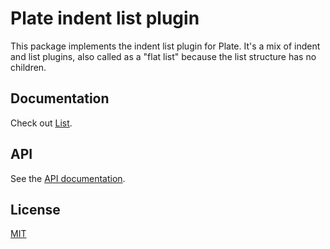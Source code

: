 # Plate indent list plugin

This package implements the indent list plugin for Plate.
It's a mix of indent and list plugins, also called as a "flat list"
because the list structure has no children.

## Documentation

Check out [List](https://plate.udecode.io/docs/plugins/list).

## API

See the [API documentation](https://plate-api.udecode.io/globals.html). 

## License

[MIT](../../../LICENSE)
